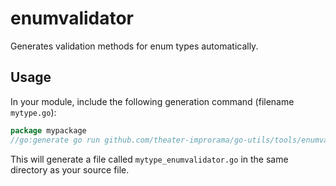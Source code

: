 
# enumvalidator

Generates validation methods for enum types automatically.

## Usage

In your module, include the following generation command (filename `mytype.go`):

```go
package mypackage
//go:generate go run github.com/theater-improrama/go-utils/tools/enumvalidator -type=MyType
```

This will generate a file called `mytype_enumvalidator.go` in the same directory as your source file.

